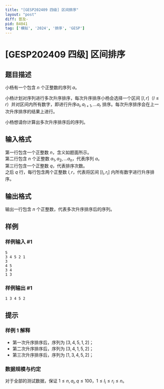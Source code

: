 ```yaml
---
title: "[GESP202409 四级] 区间排序"
layout: "post"
diff: 普及-
pid: B4041
tag: ['模拟', '2024', '排序', 'GESP']
---
```

# [GESP202409 四级] 区间排序
## 题目描述

小杨有一个包含 $n$ 个正整数的序列 $a$。

小杨计划对序列进行多次升序排序，每次升序排序小杨会选择一个区间 $[l,r]$（$l \leq r$）并对区间内所有数字，即进行升序$a_l, a_{l + 1}, \dots a_r$ 排序。每次升序排序会在上一次升序排序的结果上进行。

小杨想请你计算出多次升序排序后的序列。
## 输入格式

第一行包含一个正整数 $n$，含义如题面所示。   
第二行包含 $n$ 个正整数 $a_1, a_2, \dots a_n$，代表序列 $a$。  
第三行包含一个正整数 $q$，代表排序次数。  
之后 $q$ 行，每行包含两个正整数 $l, r$，代表将区间 $[l_i, r_i]$ 内所有数字进行升序排序。
## 输出格式

输出一行包含 $n$ 个正整数，代表多次升序排序后的序列。
## 样例

### 样例输入 #1
```
5
3 4 5 2 1
3
4 5
3 4
1 3

```
### 样例输出 #1
```
1 3 4 5 2
```
## 提示

### 样例 1 解释

- 第一次升序排序后，序列为 $[3,4,5,1,2]$；
- 第二次升序排序后，序列为 $[3,4,1,5,2]$；
- 第三次升序排序后，序列为 $[1,3,4,5,2]$；

### 数据规模与约定

对于全部的测试数据，保证 $1 \leq n, a_i, q \leq 100$，$1 \leq l_i \leq r_i \leq n$。
